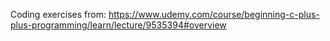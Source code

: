 Coding exercises from:
https://www.udemy.com/course/beginning-c-plus-plus-programming/learn/lecture/9535394#overview
